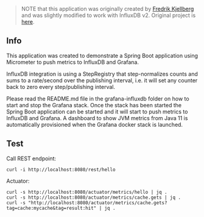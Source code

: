 > NOTE that this application was originally created by [Fredrik Kjellberg](https://github.com/fkjellberg) and was slightly modified to work with InfluxDB v2. Original project is [here](https://github.com/fkjellberg/spring-boot-micrometer-influxdb-grafana).

## Info

This application was created to demonstrate a Spring Boot application using Micrometer to push metrics to InfluxDB and Grafana.

InfluxDB integration is using a StepRegistry that step-normalizes counts and sums to a rate/second over the publishing interval, i.e. it
will set any counter back to zero every step/publishing interval.

Please read the README.md file in the grafana-influxdb folder on how to start and stop the Grafana stack. Once the stack has been started
the Spring Boot application can be started and it will start to push metrics to InfluxDB and Grafana. A dashboard to show JVM metrics
from Java 11 is automatically provisioned when the Grafana docker stack is launched.

## Test

Call REST endpoint:

    curl -i http://localhost:8080/rest/hello

Actuator:

    curl -s http://localhost:8080/actuator/metrics/hello | jq .
    curl -s http://localhost:8080/actuator/metrics/cache.gets | jq .
    curl -s "http://localhost:8080/actuator/metrics/cache.gets?tag=cache:mycache&tag=result:hit" | jq .
